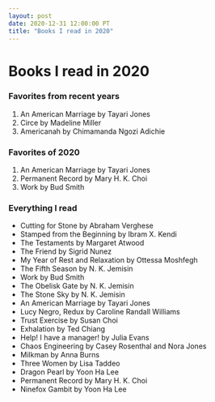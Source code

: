 ```yaml
---
layout: post
date: 2020-12-31 12:00:00 PT
title: "Books I read in 2020"
---
```

# Books I read in 2020
### Favorites from recent years
1. An American Marriage by Tayari Jones
2. Circe by Madeline Miller
3. Americanah by Chimamanda Ngozi Adichie

### Favorites of 2020
1. An American Marriage by Tayari Jones
2. Permanent Record by Mary H. K. Choi
3. Work by Bud Smith

### Everything I read
* Cutting for Stone by Abraham Verghese
* Stamped from the Beginning by Ibram X. Kendi
* The Testaments by Margaret Atwood
* The Friend by Sigrid Nunez
* My Year of Rest and Relaxation by Ottessa Moshfegh
* The Fifth Season by N. K. Jemisin
* Work by Bud Smith
* The Obelisk Gate by N. K. Jemisin
* The Stone Sky by N. K. Jemisin
* An American Marriage by Tayari Jones
* Lucy Negro, Redux by Caroline Randall Williams
* Trust Exercise by Susan Choi
* Exhalation by Ted Chiang
* Help! I have a manager! by Julia Evans
* Chaos Engineering by Casey Rosenthal and Nora Jones
* Milkman by Anna Burns
* Three Women by Lisa Taddeo
* Dragon Pearl by Yoon Ha Lee
* Permanent Record by Mary H. K. Choi
* Ninefox Gambit by Yoon Ha Lee
